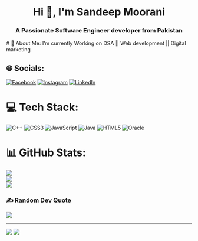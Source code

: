 <h1 align="center">Hi 👋, I'm Sandeep Moorani</h1>
<h3 align="center">A Passionate Software Engineer developer from Pakistan</h3>
# 💫 About Me:
 I’m currently Working on DSA || Web development || Digital marketing


## 🌐 Socials:
[![Facebook](https://img.shields.io/badge/Facebook-%231877F2.svg?logo=Facebook&logoColor=white)](https://facebook.com/https://www.facebook.com/profile.php?id=100069686470498) [![Instagram](https://img.shields.io/badge/Instagram-%23E4405F.svg?logo=Instagram&logoColor=white)](https://instagram.com/https://www.instagram.com/mooranisandeep/) [![LinkedIn](https://img.shields.io/badge/LinkedIn-%230077B5.svg?logo=linkedin&logoColor=white)](https://linkedin.com/in/https://www.linkedin.com/in/sandeep-moorani-519104228/) 

# 💻 Tech Stack:
![C++](https://img.shields.io/badge/c++-%2300599C.svg?style=for-the-badge&logo=c%2B%2B&logoColor=white) ![CSS3](https://img.shields.io/badge/css3-%231572B6.svg?style=for-the-badge&logo=css3&logoColor=white) ![JavaScript](https://img.shields.io/badge/javascript-%23323330.svg?style=for-the-badge&logo=javascript&logoColor=%23F7DF1E) ![Java](https://img.shields.io/badge/java-%23ED8B00.svg?style=for-the-badge&logo=java&logoColor=white) ![HTML5](https://img.shields.io/badge/html5-%23E34F26.svg?style=for-the-badge&logo=html5&logoColor=white) ![Oracle](https://img.shields.io/badge/Oracle-F80000?style=for-the-badge&logo=oracle&logoColor=white)
# 📊 GitHub Stats:
![](https://github-readme-stats.vercel.app/api?username=Sandeepmoorani&theme=react&hide_border=false&include_all_commits=false&count_private=false)<br/>
![](https://github-readme-streak-stats.herokuapp.com/?user=Sandeepmoorani&theme=react&hide_border=false)<br/>
![](https://github-readme-stats.vercel.app/api/top-langs/?username=Sandeepmoorani&theme=react&hide_border=false&include_all_commits=false&count_private=false&layout=compact)

### ✍️ Random Dev Quote
![](https://quotes-github-readme.vercel.app/api?type=horizontal&theme=tokyonight)


---

[![](https://visitcount.itsvg.in/api?id=sandeepmoorani&label=Profile%20Views&color=1&icon=5&pretty=true)](https://visitcount.itsvg.in)
<a href="https://visitcount.itsvg.in">
  <img src="https://visitcount.itsvg.in/api?id=sandeepmoorani&label=Profile%20Views&color=1&icon=5&pretty=true" />
</a>

<!-- Proudly created with GPRM ( https://gprm.itsvg.in ) -->
